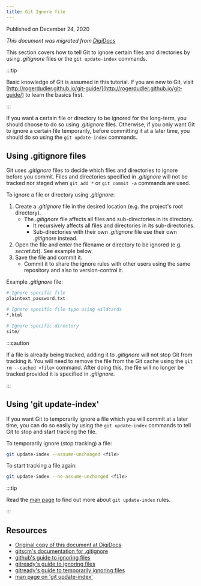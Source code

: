 ```yaml
---
title: Git Ignore file
---
```


Published on December 24, 2020

_This document was migrated from [DigiDocs](https://digipie.github.io/digidocs/git/ignoring-files/)_

This section covers how to tell Git to ignore certain files and directories by using _.gitignore_ files or the `git update-index` commands.

:::tip

Basic knowledge of Git is assumed in this tutorial. If you are new to Git, visit [http://rogerdudler.github.io/git-guide/](http://rogerdudler.github.io/git-guide/) to learn the basics first.

:::

If you want a certain file or directory to be ignored for the long-term, you should choose to do so using _.gitignore_ files. Otherwise, if you only want Git to ignore a certain file temporarily, before committing it at a later time, you should do so using the `git update-index` commands.

## Using .gitignore files

Git uses _.gitignore_ files to decide which files and directories to ignore before you commit. Files and directories specified in _.gitignore_ will not be tracked nor staged when `git add *` or `git commit -a` commands are used.

To ignore a file or directory using _.gitignore_:

1. Create a _.gitignore_ file in the desired location (e.g. the project's root directory).
   - The _.gitignore_ file affects all files and sub-directories in its directory.
     - It recursively affects all files and directories in its sub-directories.
     - Sub-directories with their own _.gitignore_ file use their own _.gitignore_ instead.
2. Open the file and enter the filename or directory to be ignored (e.g. _secret.txt_). See example below.
3. Save the file and commit it.
   - Commit it to share the ignore rules with other users using the same repository and also to version-control it.

Example _.gitignore_ file:

```bash
# Ignore specific file
plaintext_password.txt

# Ignore specific file type using wildcards
*.html

# Ignore specific directory
site/
```

:::caution

If a file is already being tracked, adding it to _.gitignore_ will not stop Git from tracking it. You will need to remove the file from the Git cache using the `git rm --cached <file>` command. After doing this, the file will no longer be tracked provided it is specified in _.gitignore_.

:::

## Using 'git update-index'

If you want Git to temporarily ignore a file which you will commit at a later time, you can do so easily by using the `git update-index` commands to tell Git to stop and start tracking the file.

To temporarily ignore (stop tracking) a file:

```bash
git update-index --assume-unchanged <file>
```

To start tracking a file again:

```bash
git update-index --no-assume-unchanged <file>
```

:::tip

Read the [man page](https://mirrors.edge.kernel.org/pub/software/scm/git/docs/git-update-index.html) to find out more about `git update-index` rules.

:::

## Resources

- [Original copy of this document at DigiDocs](https://digipie.github.io/digidocs/git/ignoring-files/)
- [gitscm's documentation for .gitignore](https://git-scm.com/docs/gitignore)
- [github's guide to ignoring files](https://help.github.com/en/articles/ignoring-files)
- [gitready's guide to ignoring files](http://gitready.com/beginner/2009/01/19/ignoring-files.html)
- [gitready's guide to temporarily ignoring files](http://gitready.com/intermediate/2009/02/18/temporarily-ignoring-files.html)
- [man page on 'git update-index'](https://mirrors.edge.kernel.org/pub/software/scm/git/docs/git-update-index.html)
